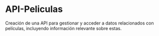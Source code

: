# API-Peliculas
Creación de una API para gestionar y acceder a datos relacionados con películas, incluyendo información relevante sobre estas.

